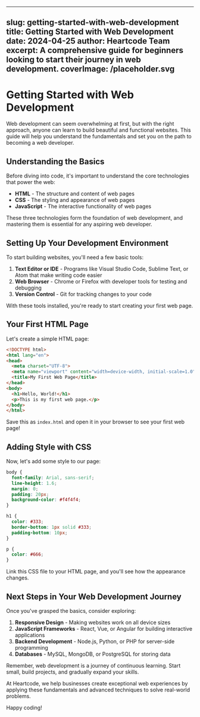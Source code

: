 
---
slug: getting-started-with-web-development
title: Getting Started with Web Development
date: 2024-04-25
author: Heartcode Team
excerpt: A comprehensive guide for beginners looking to start their journey in web development.
coverImage: /placeholder.svg
---

# Getting Started with Web Development

Web development can seem overwhelming at first, but with the right approach, anyone can learn to build beautiful and functional websites. This guide will help you understand the fundamentals and set you on the path to becoming a web developer.

## Understanding the Basics

Before diving into code, it's important to understand the core technologies that power the web:

* **HTML** - The structure and content of web pages
* **CSS** - The styling and appearance of web pages
* **JavaScript** - The interactive functionality of web pages

These three technologies form the foundation of web development, and mastering them is essential for any aspiring web developer.

## Setting Up Your Development Environment

To start building websites, you'll need a few basic tools:

1. **Text Editor or IDE** - Programs like Visual Studio Code, Sublime Text, or Atom that make writing code easier
2. **Web Browser** - Chrome or Firefox with developer tools for testing and debugging
3. **Version Control** - Git for tracking changes to your code

With these tools installed, you're ready to start creating your first web page.

## Your First HTML Page

Let's create a simple HTML page:

```html
<!DOCTYPE html>
<html lang="en">
<head>
  <meta charset="UTF-8">
  <meta name="viewport" content="width=device-width, initial-scale=1.0">
  <title>My First Web Page</title>
</head>
<body>
  <h1>Hello, World!</h1>
  <p>This is my first web page.</p>
</body>
</html>
```

Save this as `index.html` and open it in your browser to see your first web page!

## Adding Style with CSS

Now, let's add some style to our page:

```css
body {
  font-family: Arial, sans-serif;
  line-height: 1.6;
  margin: 0;
  padding: 20px;
  background-color: #f4f4f4;
}

h1 {
  color: #333;
  border-bottom: 1px solid #333;
  padding-bottom: 10px;
}

p {
  color: #666;
}
```

Link this CSS file to your HTML page, and you'll see how the appearance changes.

## Next Steps in Your Web Development Journey

Once you've grasped the basics, consider exploring:

1. **Responsive Design** - Making websites work on all device sizes
2. **JavaScript Frameworks** - React, Vue, or Angular for building interactive applications
3. **Backend Development** - Node.js, Python, or PHP for server-side programming
4. **Databases** - MySQL, MongoDB, or PostgreSQL for storing data

Remember, web development is a journey of continuous learning. Start small, build projects, and gradually expand your skills.

At Heartcode, we help businesses create exceptional web experiences by applying these fundamentals and advanced techniques to solve real-world problems.

Happy coding!
